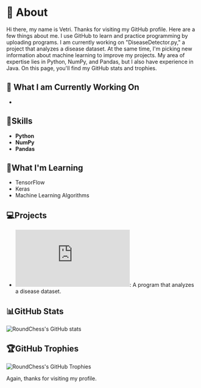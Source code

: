 # 👋 About

Hi there, my name is Vetri. Thanks for visiting my GitHub profile. Here are a few things about me. I use GitHub to learn and practice programming by uploading programs. I am currently working on "DiseaseDetector.py," a project that analyzes a disease dataset. At the same time, I'm picking new information about machine learning to improve my projects. My area of expertise lies in Python, NumPy, and Pandas, but I also have experience in Java. On this page, you'll find my GitHub stats and trophies.

## 🔭 What I am Currently Working On
  -   
  
## 🥇Skills
- **Python**
- **NumPy**
- **Pandas**

## 🌱What I'm Learning
- TensorFlow
- Keras
- Machine Learning Algorithms

## 💻Projects
  - ![DiseaseDetector](https://github.com/RoundChess/Portfolio/blob/main/DiseaseDetector.py): A program that analyzes a disease dataset.

## 📊GitHub Stats 
![RoundChess's GitHub stats](https://github-readme-stats.vercel.app/api?username=RoundChess&show_icons=true&theme=radical)

## 🏆GitHub Trophies
![RoundChess's GitHub Trophies](https://github-profile-trophy.vercel.app/?username=RoundChess&theme=radical)

Again, thanks for visiting my profile.
